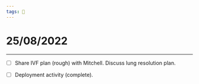 ```yaml
---
tags: 📆
---
```


# 25/08/2022
---

- [ ] Share IVF plan (rough) with Mitchell. Discuss lung resolution plan.
- [ ] Deployment activity (complete).

